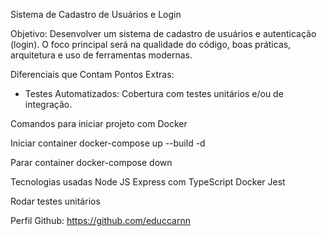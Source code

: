 Sistema de Cadastro de Usuários e Login

Objetivo:
Desenvolver um sistema de cadastro de usuários e autenticação (login). O foco principal será na qualidade do código, boas práticas, arquitetura e uso de ferramentas modernas.

Diferenciais que Contam Pontos Extras:
- Testes Automatizados: Cobertura com testes unitários e/ou de integração.

Comandos para iniciar projeto com Docker

Iniciar container
docker-compose up --build -d

Parar container 
docker-compose down

Tecnologias usadas
Node JS Express com TypeScript
Docker
Jest


Rodar testes unitários


Perfil Github: https://github.com/educcarnn